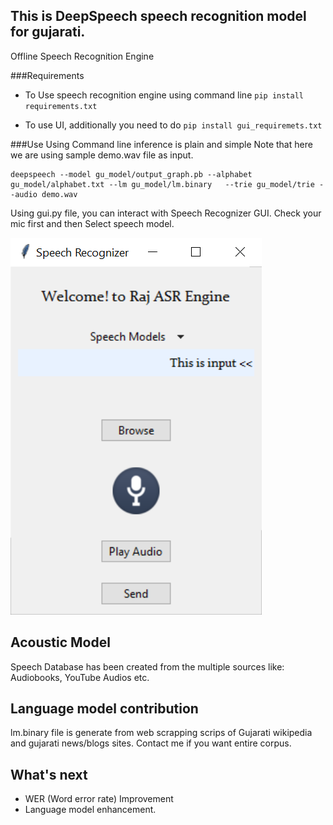 ## This is DeepSpeech speech recognition model for gujarati.
Offline Speech Recognition Engine

###Requirements
* To Use speech recognition engine using command line
`pip install requirements.txt`

* To use UI, additionally you need to do `pip install gui_requiremets.txt`

###Use
Using Command line inference is plain and simple
Note that here we are using sample demo.wav file as input.
```buildoutcfg
deepspeech --model gu_model/output_graph.pb --alphabet gu_model/alphabet.txt --lm gu_model/lm.binary   --trie gu_model/trie --audio demo.wav 
```
Using gui.py file, you can interact with Speech Recognizer GUI.
Check your mic first and then Select speech model. 

![alt text](assets/gui_screenshot.png) 

## Acoustic Model
Speech Database has been created from the multiple sources like: Audiobooks, YouTube Audios etc.

## Language model contribution
lm.binary file is generate from web scrapping scrips of Gujarati wikipedia and gujarati news/blogs sites.
Contact me if you want entire corpus.

## What's next
* WER (Word error rate) Improvement
* Language model enhancement.
  
